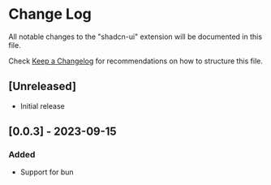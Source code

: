 # Change Log

All notable changes to the "shadcn-ui" extension will be documented in this file.

Check [Keep a Changelog](http://keepachangelog.com/) for recommendations on how to structure this file.

## [Unreleased]

- Initial release

## [0.0.3] - 2023-09-15

### Added

- Support for bun
